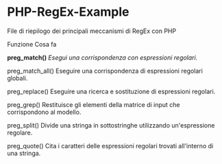 # PHP-RegEx-Example
File di riepilogo dei principali meccanismi di RegEx con PHP


<!-- METODI PREG DI PHP -->

Funzione	Cosa fa

**preg_match()** *Esegui una corrispondenza con espressioni regolari.*

preg_match_all()	Eseguire una corrispondenza di espressioni regolari globali.

preg_replace()	Eseguire una ricerca e sostituzione di espressioni regolari.

preg_grep()	Restituisce gli elementi della matrice di input che corrispondono al modello.

preg_split()	Divide una stringa in sottostringhe utilizzando un'espressione regolare.

preg_quote()	Cita i caratteri delle espressioni regolari trovati all'interno di una stringa.


